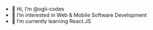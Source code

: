 - 👋 Hi, I’m @ogii-codes
- 👀 I’m interested in Web & Mobile Software Development
- 🌱 I’m currently learning React.JS


<!---
ogii-codes/ogii-codes is a ✨ special ✨ repository because its `README.md` (this file) appears on your GitHub profile.
You can click the Preview link to take a look at your changes.
--->
